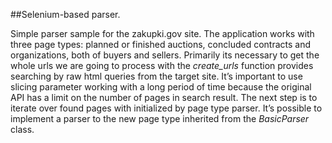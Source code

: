 ##Selenium-based parser.

Simple parser sample for the zakupki.gov site. The application works with three page types: planned or finished auctions, concluded contracts and organizations, both of buyers and sellers. Primarily its necessary to get the whole urls we are going to process with the *create_urls* function provides searching by raw html queries from the target site. It’s important to use slicing parameter working with a long period of time because the original API has a limit on the number of pages in search result.  The next step is to iterate over found pages with initialized by page type parser. It’s possible to implement a parser to the new page type inherited from the *BasicParser* class.
